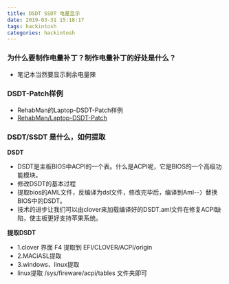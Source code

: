 ```yaml
---
title: DSDT SSDT 电量显示
date: 2019-03-31 15:18:17
tags: hackintosh
categories: hackintosh
---
```

### 为什么要制作电量补丁？制作电量补丁的好处是什么？

* 笔记本当然要显示剩余电量辣

### DSDT-Patch样例

* RehabMan的Laptop-DSDT-Patch样例
* [RehabMan/Laptop-DSDT-Patch](https://github.com/RehabMan/Laptop-DSDT-Patch)

### DSDT/SSDT 是什么，如何提取

**DSDT**
* DSDT是主板BIOS中ACPI的一个表。什么是ACPI呢，它是BIOS的一个高级功能模块。
* 修改DSDT的基本过程
* 提取bios的AML文件，反编译为dsl文件，修改完毕后，编译到Aml--〉替换BIOS中的DSDT。
* 技术的进步让我们可以由clover来加载编译好的DSDT.aml文件在修复ACPI缺陷，使主板更好支持苹果系统。

**提取DSDT**
* 1.clover 界面 F4 提取到 EFI/CLOVER/ACPI/origin
* 2.MACiASL提取
* 3.windows、linux提取
* linux提取 /sys/fireware/acpi/tables 文件夹即可


